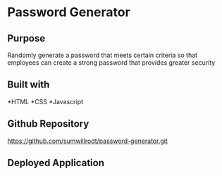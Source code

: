 # Password Generator

## Purpose
Randomly generate a password that meets certain criteria so that employees can create a strong password that provides greater security

## Built with
*HTML
*CSS
*Javascript

## Github Repository
https://github.com/sumwillrodt/password-generator.git

## Deployed Application




